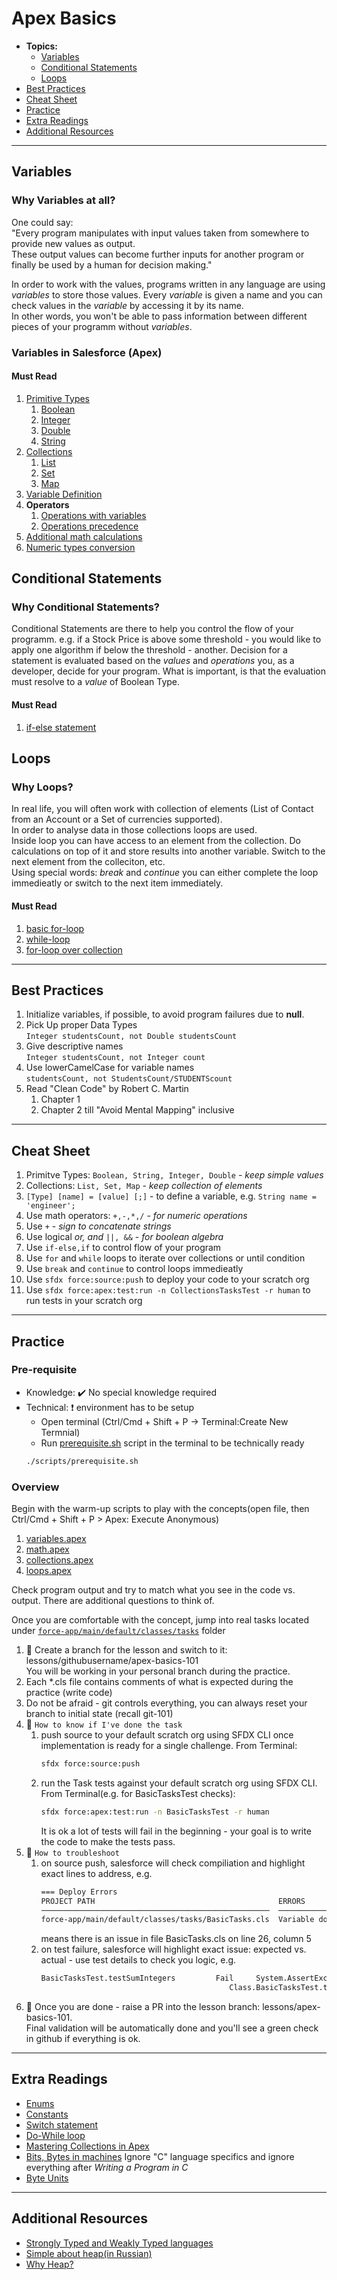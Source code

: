 # Apex Basics

- **Topics:**
  - [Variables](#variables)
  - [Conditional Statements](#conditional-statements)
  - [Loops](#loops)
- [Best Practices](#best-practices)
- [Cheat Sheet](#cheat-sheet)
- [Practice](#practice)
- [Extra Readings](#extra-readings)
- [Additional Resources](#additional-resources)

---

## Variables

### **Why Variables at all?**

One could say:  
"Every program manipulates with input values taken from somewhere to provide new values as output.  
These output values can become further inputs for another program or finally be used by a human for decision making."

In order to work with the values, programs written in any language are using _variables_ to store those values. Every _variable_ is given a name and you can check values in the _variable_ by accessing it by its name.  
In other words, you won't be able to pass information between different pieces of your programm without _variables_.

### **Variables in Salesforce (Apex)**

#### **Must Read**

1. [Primitive Types](https://developer.salesforce.com/docs/atlas.en-us.apexcode.meta/apexcode/langCon_apex_primitives.htm)
   1. [Boolean](https://developer.salesforce.com/docs/atlas.en-us.apexref.meta/apexref/apex_methods_system_boolean.htm)
   1. [Integer](https://developer.salesforce.com/docs/atlas.en-us.apexref.meta/apexref/apex_methods_system_integer.htm#apex_methods_system_integer)
   1. [Double](https://developer.salesforce.com/docs/atlas.en-us.apexref.meta/apexref/apex_methods_system_double.htm)
   1. [String](https://developer.salesforce.com/docs/atlas.en-us.apexref.meta/apexref/apex_methods_system_string.htm#apex_methods_system_string)
1. [Collections](https://developer.salesforce.com/docs/atlas.en-us.apexcode.meta/apexcode/langCon_apex_collections.htm)
   1. [List](https://developer.salesforce.com/docs/atlas.en-us.236.0.apexref.meta/apexref/apex_methods_system_list.htm)
   1. [Set](https://developer.salesforce.com/docs/atlas.en-us.236.0.apexref.meta/apexref/apex_methods_system_set.htm)
   1. [Map](https://developer.salesforce.com/docs/atlas.en-us.236.0.apexref.meta/apexref/apex_methods_system_map.htm)
1. [Variable Definition](https://developer.salesforce.com/docs/atlas.en-us.apexcode.meta/apexcode/langCon_apex_variables.htm)
1. **Operators**
   1. [Operations with variables](https://developer.salesforce.com/docs/atlas.en-us.apexcode.meta/apexcode/langCon_apex_expressions_operators_understanding.htm)
   1. [Operations precedence](https://developer.salesforce.com/docs/atlas.en-us.apexcode.meta/apexcode/langCon_apex_expressions_operators_precedence.htm)
1. [Additional math calculations](https://developer.salesforce.com/docs/atlas.en-us.apexref.meta/apexref/apex_methods_system_math.htm)
1. [Numeric types conversion](https://developer.salesforce.com/docs/atlas.en-us.apexcode.meta/apexcode/langCon_apex_rules_of_conversion.htm)

## Conditional Statements

### **Why Conditional Statements?**

Conditional Statements are there to help you control the flow of your programm.
e.g.
if a Stock Price is above some threshold - you would like to apply one algorithm
if below the threshold - another.
Decision for a statement is evaluated based on the _values_ and _operations_ you, as a developer, decide for your program.
What is important, is that the evaluation must resolve to a _value_ of Boolean Type.

#### **Must Read**

1. [if-else statement](https://developer.salesforce.com/docs/atlas.en-us.apexcode.meta/apexcode/langCon_apex_if_else.htm)

## Loops

### **Why Loops?**

In real life, you will often work with collection of elements (List of Contact from an Account or a Set of currencies supported).  
In order to analyse data in those collections loops are used.  
Inside loop you can have access to an element from the collection. Do calculations on top of it and store results into another variable. Switch to the next element from the colleciton, etc.  
Using special words: _break_ and _continue_ you can either complete the loop immedieatly or switch to the next item immediately.

#### **Must Read**

1. [basic for-loop](https://developer.salesforce.com/docs/atlas.en-us.apexcode.meta/apexcode/langCon_apex_loops_for.htm)
1. [while-loop](https://developer.salesforce.com/docs/atlas.en-us.apexcode.meta/apexcode/langCon_apex_loops_while.htm)
1. [for-loop over collection](https://developer.salesforce.com/docs/atlas.en-us.apexcode.meta/apexcode/langCon_apex_loops_for_lists.htm)

---

## Best Practices

1. Initialize variables, if possible, to avoid program failures due to **null**.
1. Pick Up proper Data Types  
   `Integer studentsCount, not Double studentsCount`
1. Give descriptive names  
   `Integer studentsCount, not Integer count`
1. Use lowerCamelCase for variable names  
   `studentsCount, not StudentsCount/STUDENTScount`
1. Read "Clean Code" by Robert C. Martin
   1. Chapter 1
   1. Chapter 2 till "Avoid Mental Mapping" inclusive

---

## Cheat Sheet

1. Primitve Types: `Boolean, String, Integer, Double` - _keep simple values_
1. Collections: `List, Set, Map` - _keep collection of elements_
1. `[Type] [name] = [value] [;]` - to define a variable, e.g. `String name = 'engineer';`
1. Use math operators: `+,-,*,/` - _for numeric operations_
1. Use `+` - _sign to concatenate strings_
1. Use logical _or, and_ `||, &&` - _for boolean algebra_
1. Use `if-else,if` to control flow of your program
1. Use `for` and `while` loops to iterate over collections or until condition
1. Use `break` and `continue` to control loops immedieatly
1. Use `sfdx force:source:push` to deploy your code to your scratch org
1. Use `sfdx force:apex:test:run -n CollectionsTasksTest -r human` to run tests in your scratch org

---

## Practice

### Pre-requisite

- Knowledge: :heavy_check_mark: No special knowledge required
- Technical: :heavy_exclamation_mark: environment has to be setup
  - Open terminal (Ctrl/Cmd + Shift + P -> Terminal:Create New Termnial)
  - Run [prerequisite.sh](./scripts/prerequisite.sh) script in the terminal to be technically ready
  ```bash
  ./scripts/prerequisite.sh
  ```

### Overview

Begin with the warm-up scripts to play with the concepts(open file, then Ctrl/Cmd + Shift + P > Apex: Execute Anonymous)

1. [variables.apex](./scripts/warmup/1.variables.apex)
1. [math.apex](./scripts/warmup/2.math.apex)
1. [collections.apex](./scripts/warmup/3.collections.apex)
1. [loops.apex](./scripts/warmup/4.loops.apex)

Check program output and try to match what you see in the code vs. output. There are additional questions to think of.

Once you are comfortable with the concept, jump into real tasks located under [`force-app/main/default/classes/tasks`](tree/lessons/apex-basics-101/force-app/main/default/classes/tasks) folder

1. :notebook: Create a branch for the lesson and switch to it: lessons/githubusername/apex-basics-101  
   You will be working in your personal branch during the practice.
1. Each \*.cls file contains comments of what is expected during the practice (write code)
1. Do not be afraid - git controls everything, you can always reset your branch to initial state (recall git-101)
1. :notebook: `How to know if I've done the task`
   1. push source to your default scratch org using SFDX CLI once implementation is ready for a single challenge. From Terminal:
      ```bash
      sfdx force:source:push
      ```
   1. run the Task tests against your default scratch org using SFDX CLI. From Terminal(e.g. for BasicTasksTest checks):
      ```bash
      sfdx force:apex:test:run -n BasicTasksTest -r human
      ```
      It is ok a lot of tests will fail in the beginning - your goal is to write the code to make the tests pass.
1. :notebook: `How to troubleshoot`
   1. on source push, salesforce will check compiliation and highlight exact lines to address, e.g.
      ```bash
      === Deploy Errors
      PROJECT PATH                                         ERRORS
      ───────────────────────────────────────────────────  ────────────────────────────────────────
      force-app/main/default/classes/tasks/BasicTasks.cls  Variable does not exist: myResult (26:5)
      ```
      means there is an issue in file BasicTasks.cls on line 26, column 5
   1. on test failure, salesforce will highlight exact issue: expected vs. actual - use test details to check you logic, e.g.
      ```bash
      BasicTasksTest.testSumIntegers         Fail     System.AssertException: Assertion Failed: 3 + 15: Expected: 18, Actual: 0
                                                Class.BasicTasksTest.testSumIntegers: line 11, column
      ```
1. :notebook: Once you are done - raise a PR into the lesson branch: lessons/apex-basics-101.  
   Final validation will be automatically done and you'll see a green check in github if everything is ok.

---

## Extra Readings

- [Enums](https://developer.salesforce.com/docs/atlas.en-us.apexcode.meta/apexcode/langCon_apex_enums.htm)
- [Constants](https://developer.salesforce.com/docs/atlas.en-us.apexcode.meta/apexcode/langCon_apex_constants.htm)
- [Switch statement](https://developer.salesforce.com/docs/atlas.en-us.apexcode.meta/apexcode/langCon_apex_switch.htm)
- [Do-While loop](https://developer.salesforce.com/docs/atlas.en-us.apexcode.meta/apexcode/langCon_apex_loops_do_while.htm)
- [Mastering Collections in Apex](https://developer.salesforce.com/blogs/2021/10/mastering-apex-collections)
- [Bits, Bytes in machines](https://www.cs.cmu.edu/~ab/15-123S09/lectures/Lecture%2003%20-%20Bits%20Bytes%20and%20Data%20Types.pdf)
  Ignore "C" language specifics and ignore everything after _Writing a Program in C_
- [Byte Units](https://en.wikipedia.org/wiki/Kilobyte)

---

## Additional Resources

- [Strongly Typed and Weakly Typed languages](https://stackoverflow.com/questions/2690544/what-is-the-difference-between-a-strongly-typed-language-and-a-statically-typed#:~:text=Strongly%20typed%20means%2C%20a%20variable,it%20into%20the%20int%20123%20.)
- [Simple about heap(in Russian)](https://qna.habr.com/q/843499)
- [Why Heap?](https://help.salesforce.com/s/articleView?id=000321537&type=1)
